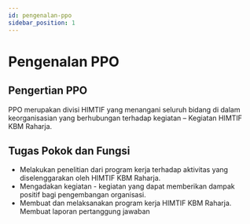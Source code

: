 ```yaml
---
id: pengenalan-ppo
sidebar_position: 1
---
```


# Pengenalan PPO

## Pengertian PPO

PPO merupakan divisi HIMTIF yang menangani seluruh bidang di dalam keorganisasian yang berhubungan terhadap kegiatan – Kegiatan HIMTIF KBM Raharja.

## Tugas Pokok dan Fungsi

- Melakukan penelitian dari program kerja terhadap aktivitas yang diselenggarakan oleh HIMTIF KBM Raharja.
- Mengadakan kegiatan - kegiatan yang dapat memberikan dampak positif bagi pengembangan organisasi.
- Membuat dan melaksanakan program kerja HIMTIF KBM Raharja. Membuat laporan pertanggung jawaban
